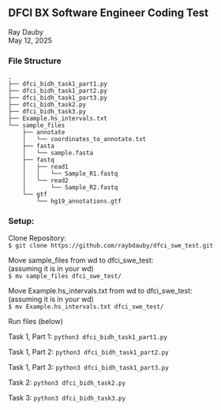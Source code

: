 ## DFCI BX Software Engineer Coding Test
Ray Dauby  
May 12, 2025

### File Structure 

    .
    ├── dfci_bidh_task1_part1.py
    ├── dfci_bidh_task1_part2.py
    ├── dfci_bidh_task1_part3.py
    ├── dfci_bidh_task2.py
    ├── dfci_bidh_task3.py
    ├── Example.hs_intervals.txt
    └── sample_files
        ├── annotate
        │   └── coordinates_to_annotate.txt
        ├── fasta
        │   └── sample.fasta
        ├── fastq
        │   ├── read1
        │   │   └── Sample_R1.fastq
        │   └── read2
        │       └── Sample_R2.fastq
        └── gtf
            └── hg19_annotations.gtf
        
### Setup: 
Clone Repository:  
```$ git clone https://github.com/raybdauby/dfci_swe_test.git```

Move sample_files from wd to dfci_swe_test:  
(assuming it is in your wd)  
```$ mv sample_files dfci_swe_test/```

Move Example.hs_intervals.txt from wd to dfci_swe_test:  
(assuming it is in your wd)  
```$ mv Example.hs_intervals.txt dfci_swe_test/```

Run files (below)  

Task 1, Part 1: 
```python3 dfci_bidh_task1_part1.py```

Task 1, Part 2:
```python3 dfci_bidh_task1_part2.py```

Task 1, Part 3: 
```python3 dfci_bidh_task1_part3.py```

Task 2: 
```python3 dfci_bidh_task2.py```

Task 3: 
```python3 dfci_bidh_task3.py```
